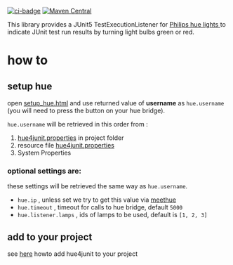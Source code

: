 [![ci-badge]][ci-actions]
[![Maven Central](https://img.shields.io/maven-central/v/de.klosebrothers.hue/hue4junit.svg?label=maven)](https://search.maven.org/search?q=g:%22de.klosebrothers.hue%22%20AND%20a:%22hue4junit%22)

This library provides a JUnit5 TestExecutionListener for [Philips hue lights ](https://www2.meethue.com/en-us) to indicate JUnit test run results by turning light bulbs green or red.

# how to
## setup hue
open [setup_hue.html](http://htmlpreview.github.io/?https://github.com/mklose/hue4junit/blob/master/setup_hue.html) and use returned value of __username__ as `hue.username` (you will need to press the button on your hue bridge).

`hue.username` will be retrieved in this order from :
 1. [hue4junit.properties](hue4junit.properties) in project folder
 1. resource file [hue4junit.properties](src/test/resources/hue4junit.properties)
 1. System Properties
 
 ### optional settings are:
 these settings will be retrieved the same way as `hue.username`. 
  - `hue.ip` , unless set we try to get this value via [meethue](https://www.meethue.com/api/nupnp)
  - `hue.timeout` , timeout for calls to hue bridge, default `5000`
  - `hue.listener.lamps` , ids of lamps to be used, default is  `[1, 2, 3]`

## add to your project

see [here](https://github.com/swkBerlin/kata-bootstraps/tree/master/java/hue4j5) howto add hue4junit to your project

[ci-badge]: https://github.com/mklose/hue4junit/workflows/CI/badge.svg "CI build status"
[ci-actions]: https://github.com/mklose/hue4junit/actions